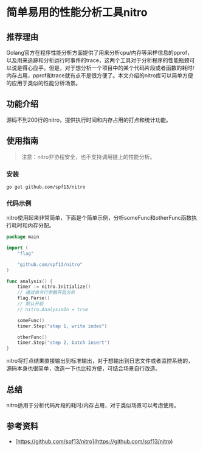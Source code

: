 # 简单易用的性能分析工具nitro

## 推荐理由

Golang官方在程序性能分析方面提供了用来分析cpu/内存等采样信息的pprof，以及用来追踪和分析运行时事件的trace，这两个工具对于分析程序的性能瓶颈可以说是得心应手。但是，对于想分析一个项目中的某个代码片段或者函数的耗时/内存占用，pprof和trace就有点不是很方便了。本文介绍的nitro库可以简单方便的应用于类似的性能分析场景。

## 功能介绍

源码不到200行的nitro，提供执行时间和内存占用的打点和统计功能。

## 使用指南

> 注意：nitro非协程安全，也不支持调用链上的性能分析。

### 安装

```shell
go get github.com/spf13/nitro
```

### 代码示例

nitro使用起来非常简单，下面是个简单示例，分析someFunc和otherFunc函数执行耗时和内存分配。

```go
package main

import (
	"flag"

	"github.com/spf13/nitro"
)

func analysis() {
	timer := nitro.Initialize()
	// 通过命令行参数开启分析
	flag.Parse()
	// 默认开启
	// nitro.AnalysisOn = true

	someFunc()
	timer.Step("step 1, write index")

	otherFunc()
	timer.Step("step 2, batch insert")
}
```

nitro将打点结果直接输出到标准输出，对于想输出到日志文件或者监控系统的，源码本身也很简单，改造一下也比较方便，可结合场景自行改造。

## 总结

nitro适用于分析代码片段的耗时/内存占用，对于类似场景可以考虑使用。

## 参考资料
- [https://github.com/spf13/nitro](https://github.com/spf13/nitro)